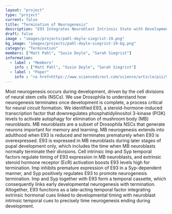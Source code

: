 ```yaml
---
layout: "project"
type: "project"
current: false
title: "Termination of Neurogenesis"
description: "E93 Integrates Neuroblast Intrinsic State with Developmental Time to Terminate MB Neurogenesis via Autophagy"
draft: false
image : "images/projects/pahl-doyle-siegrist-19.png"
bg_image: "images/projects/pahl-doyle-siegrist-19-bg.png"
category: "Termination"
members: ["Matt Pahl", "Susie Doyle", "Sarah Siegrist"]
information:
  - label : "Members"
    info : ["Matt Pahl", "Susie Doyle", "Sarah Siegrist"]
  - label : "Paper"
    info : "<a href=https://www.sciencedirect.com/science/article/pii/S0960982219300685?via%3Dihub>Current Biology, Volume 29, Issue 5, 4 March 2019, Pages 750-762.e3</a>"
---
```


Most neurogenesis occurs during development, driven by the cell divisions of neural stem cells (NSCs). We use Drosophila to understand how neurogenesis terminates once development is complete, a process critical for neural circuit formation. We identified E93, a steroid-hormone-induced transcription factor that downregulates phosphatidylinositol 3-kinase (PI3K) levels to activate autophagy for elimination of mushroom body (MB) neuroblasts. MB neuroblasts are a subset of Drosophila NSCs that generate neurons important for memory and learning. MB neurogenesis extends into adulthood when E93 is reduced and terminates prematurely when E93 is overexpressed. E93 is expressed in MB neuroblasts during later stages of pupal development only, which includes the time when MB neuroblasts normally terminate their divisions. Cell intrinsic Imp and Syp temporal factors regulate timing of E93 expression in MB neuroblasts, and extrinsic steroid hormone receptor (EcR) activation boosts E93 levels high for termination. Imp inhibits premature expression of E93 in a Syp-dependent manner, and Syp positively regulates E93 to promote neurogenesis termination. Imp and Syp together with E93 form a temporal cassette, which consequently links early developmental neurogenesis with termination. Altogether, E93 functions as a late-acting temporal factor integrating extrinsic hormonal cues linked to developmental timing with neuroblast intrinsic temporal cues to precisely time neurogenesis ending during development.

